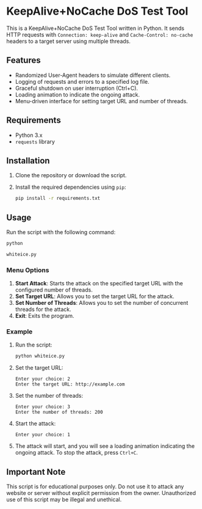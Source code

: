 # KeepAlive+NoCache DoS Test Tool

This is a KeepAlive+NoCache DoS Test Tool written in Python. It sends HTTP requests with `Connection: keep-alive` and `Cache-Control: no-cache` headers to a target server using multiple threads.

## Features

- Randomized User-Agent headers to simulate different clients.
- Logging of requests and errors to a specified log file.
- Graceful shutdown on user interruption (Ctrl+C).
- Loading animation to indicate the ongoing attack.
- Menu-driven interface for setting target URL and number of threads.

## Requirements

- Python 3.x
- `requests` library

## Installation

1. Clone the repository or download the script.
2. Install the required dependencies using `pip`:

   ```sh
   pip install -r requirements.txt
   ```

## Usage

Run the script with the following command:

```sh
python

whiteice.py


```

### Menu Options

1. **Start Attack**: Starts the attack on the specified target URL with the configured number of threads.
2. **Set Target URL**: Allows you to set the target URL for the attack.
3. **Set Number of Threads**: Allows you to set the number of concurrent threads for the attack.
4. **Exit**: Exits the program.

### Example

1. Run the script:

   ```sh
   python whiteice.py
   ```

2. Set the target URL:

   ```plaintext
   Enter your choice: 2
   Enter the target URL: http://example.com
   ```

3. Set the number of threads:

   ```plaintext
   Enter your choice: 3
   Enter the number of threads: 200
   ```

4. Start the attack:

   ```plaintext
   Enter your choice: 1
   ```

5. The attack will start, and you will see a loading animation indicating the ongoing attack. To stop the attack, press `Ctrl+C`.

## Important Note

This script is for educational purposes only. Do not use it to attack any website or server without explicit permission from the owner. Unauthorized use of this script may be illegal and unethical.
